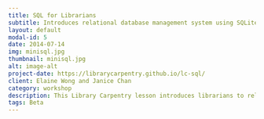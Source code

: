 ```yaml
---
title: SQL for Librarians
subtitle: Introduces relational database management system using SQLite.
layout: default
modal-id: 5
date: 2014-07-14
img: minisql.jpg
thumbnail: minisql.jpg
alt: image-alt
project-date: https://librarycarpentry.github.io/lc-sql/
client: Elaine Wong and Janice Chan
category: workshop
description: This Library Carpentry lesson introduces librarians to relational database management system using SQLite. At the conclusion of the lesson you will&#58; understand what SQLite does; use SQLite to summarise and link databases.
tags: Beta
---
```

